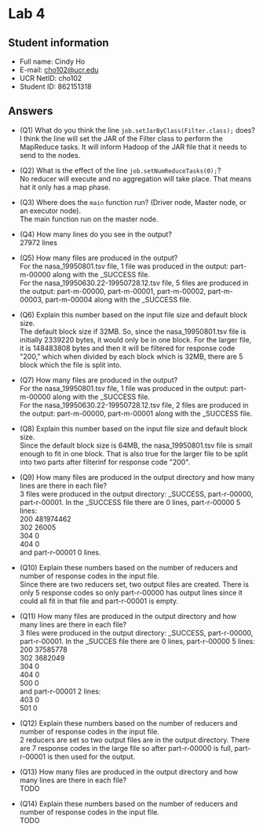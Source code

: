# Lab 4

## Student information

* Full name: Cindy Ho
* E-mail: cho102@ucr.edu
* UCR NetID: cho102
* Student ID: 862151318

## Answers

* (Q1) What do you think the line `job.setJarByClass(Filter.class);` does?</br>
I think the line will set the JAR of the Filter class to perform the MapReduce tasks. It will inform Hadoop of the JAR file that it needs to send to the nodes.         
* (Q2) What is the effect of the line `job.setNumReduceTasks(0);`?</br>
No reducer will execute and no aggregation will take place. That means  hat it only has a map phase.
* (Q3) Where does the `main` function run? (Driver node, Master node, or an executor node).</br>
The main function run on the master node.
* (Q4) How many lines do you see in the output?</br>
  27972 lines
* (Q5) How many files are produced in the output? </br>
For the nasa_19950801.tsv file, 1 file was produced in the output: part-m-00000 along with the _SUCCESS file.</br>For the nasa_19950630.22-19950728.12.tsv file, 5 files are produced in the output: part-m-00000, part-m-00001, part-m-00002, part-m-00003, part-m-00004 along with the _SUCCESS file.
* (Q6) Explain this number based on the input file size and default block size.
</br>The default block size if 32MB. So, since the nasa_19950801.tsv file is initially 2339220 bytes, it would only be in one block. For the larger file, it is 148483808 bytes and then it will be filtered for response code "200," which when divided by each block which is 32MB, there are 5 block which the file is split into.
* (Q7) How many files are produced in the output?
 </br> For the nasa_19950801.tsv file, 1 file was produced in the output: part-m-00000 along with the _SUCCESS file.</br>For the nasa_19950630.22-19950728.12.tsv file, 2 files are produced in the output: part-m-00000, part-m-00001 along with the _SUCCESS file.
* (Q8) Explain this number based on the input file size and default block size.
</br>Since the default block size is 64MB, the  nasa_19950801.tsv file is small enough to fit in one block. That is also true for the larger file to be split into two parts after filterinf for response code "200". 
* (Q9) How many files are produced in the output directory and how many lines are there in each file?
</br>3 files were produced in the output directory: _SUCCESS, part-r-00000, part-r-00001. In the _SUCCESS file there are 0 lines, part-r-00000 5 lines:</br>
200	481974462</br>
302	26005</br>
304	0</br>
404	0</br>
and part-r-00001 0 lines.
* (Q10) Explain these numbers based on the number of reducers and number of response codes in the input file.
</br> Since there are two reducers set, two output files are created. There is only 5 response codes so only part-r-00000 has output lines since it could all fit in that file and part-r-00001 is empty. 
* (Q11) How many files are produced in the output directory and how many lines are there in each file? </br>3 files were produced in the output directory: _SUCCESS, part-r-00000, part-r-00001. In the _SUCCES file there are 0 lines, part-r-00000 5 lines:</br> 200	37585778 </br>
302	3682049</br>
304	0 </br>
404	0</br>
500	0</br>
and part-r-00001 2 lines: </br>
403	0 </br>
501	0</br>

* (Q12) Explain these numbers based on the number of reducers and number of response codes in the input file.
</br>  2 reducers are set so two output files are in the output directory. There are 7 response codes in the large file so after part-r-00000 is full, part-r-00001 is then used for the output.
* (Q13) How many files are produced in the output directory and how many lines are there in each file?
</br> TODO
* (Q14) Explain these numbers based on the number of reducers and number of response codes in the input file.
</br>TODO

